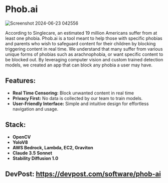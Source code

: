 # Phob.ai

![Screenshot 2024-06-23 042556](https://github.com/ManuThakur10/PhobAI/assets/125108237/838760ca-a56a-4aba-b33b-2ab890047d61)

According to Singlecare, an estimated 19 million Americans suffer from at least one phobia. Phob.ai is a tool meant to help those with specific phobias and parents who wish to safeguard content for their children by blocking triggering content in real time. We understand that many suffer from various unique forms of phobias such as arachnophobia, or want specific content to be blocked out. By leveraging computer vision and custom trained detection models, we created an app that can block any phobia a user may have.

## Features:
- **Real Time Censoring:** Block unwanted content in real time
- **Privacy First:** No data is collected by our team to train models.
- **User-Friendly Interface:** Simple and intuitive design for effortless navigation and usage.

## Stack:
- **OpenCV**
- **YoloV8**
- **AWS Bedrock, Lambda, EC2, Graviton**
- **Claude 3.5 Sonnet**
- **Stability Diffusion 1.0**

## DevPost: https://devpost.com/software/phob-ai
